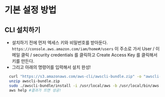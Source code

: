 # 기본 설정 방법

## CLI 설치하기
- 설치하기 전에 먼저 엑세스 키와 비밀번호를 받아둔다. `https://console.aws.amazon.com/iam/home#/users` 이 주소로 가서 User / 이메일 클릭 / security credentials 를 클릭하고 Create Access Key 를 클릭해서 키를 만든다.
- 그리고 아래의 명령어를 입력해서 설치 완성! 
```bash
  curl "https://s3.amazonaws.com/aws-cli/awscli-bundle.zip" -o "awscli-bundle.zip"
  unzip awscli-bundle.zip
  sudo ./awscli-bundle/install -i /usr/local/aws -b /usr/local/bin/aws
  aws help #결과가 뜨면 성공!
```

